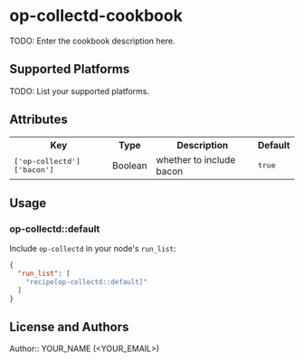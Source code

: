 # op-collectd-cookbook

TODO: Enter the cookbook description here.

## Supported Platforms

TODO: List your supported platforms.

## Attributes

<table>
  <tr>
    <th>Key</th>
    <th>Type</th>
    <th>Description</th>
    <th>Default</th>
  </tr>
  <tr>
    <td><tt>['op-collectd']['bacon']</tt></td>
    <td>Boolean</td>
    <td>whether to include bacon</td>
    <td><tt>true</tt></td>
  </tr>
</table>

## Usage

### op-collectd::default

Include `op-collectd` in your node's `run_list`:

```json
{
  "run_list": [
    "recipe[op-collectd::default]"
  ]
}
```

## License and Authors

Author:: YOUR_NAME (<YOUR_EMAIL>)
